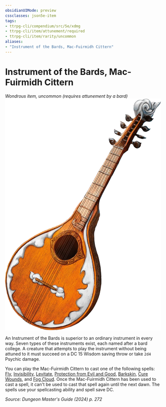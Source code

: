 ```yaml
---
obsidianUIMode: preview
cssclasses: json5e-item
tags:
- ttrpg-cli/compendium/src/5e/xdmg
- ttrpg-cli/item/attunement/required
- ttrpg-cli/item/rarity/uncommon
aliases: 
- "Instrument of the Bards, Mac-Fuirmidh Cittern"
---
```

# Instrument of the Bards, Mac-Fuirmidh Cittern
*Wondrous item, uncommon (requires attunement by a bard)*  
![](Misc%20Files/CLI/compendium/items/img/mac-fuirmidh-cittern.webp#right)


An Instrument of the Bards is superior to an ordinary instrument in every way. Seven types of these instruments exist, each named after a bard college. A creature that attempts to play the instrument without being attuned to it must succeed on a DC 15 Wisdom saving throw or take `2d4` Psychic damage.

You can play the Mac-Fuirmidh Cittern to cast one of the following spells: [Fly](Misc%20Files/CLI/compendium/spells/fly-xphb.md), [Invisibility](Misc%20Files/CLI/compendium/spells/invisibility-xphb.md), [Levitate](Misc%20Files/CLI/compendium/spells/levitate-xphb.md), [Protection from Evil and Good](Misc%20Files/CLI/compendium/spells/protection-from-evil-and-good-xphb.md), [Barkskin](Misc%20Files/CLI/compendium/spells/barkskin-xphb.md), [Cure Wounds](Misc%20Files/CLI/compendium/spells/cure-wounds-xphb.md), and [Fog Cloud](Misc%20Files/CLI/compendium/spells/fog-cloud-xphb.md). Once the Mac-Fuirmidh Cittern has been used to cast a spell, it can't be used to cast that spell again until the next dawn. The spells use your spellcasting ability and spell save DC.

*Source: Dungeon Master's Guide (2024) p. 272*